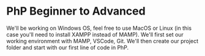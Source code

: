 # PhP Beginner to Advanced
We'll be working on Windows OS, feel free to use MacOS or Linux (in this case you'll need to install XAMPP instead of MAMP). 
We'll first set our working environment with MAMP, VSCode, Git.
We'll then create our project folder and start with our first line of code in PhP.
